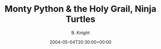 ---
title: 'Monty Python & the Holy Grail, Ninja Turtles'
posts: 1
hash: 't193'
author: 'B. Knight'
date: 2004-05-04T20:30:00+00:00
sources:
  - http://forums.tokipona.org/viewtopic.php%3Ft=193.html
---